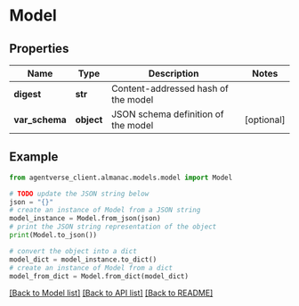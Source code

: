 # Model


## Properties

Name | Type | Description | Notes
------------ | ------------- | ------------- | -------------
**digest** | **str** | Content-addressed hash of the model | 
**var_schema** | **object** | JSON schema definition of the model | [optional] 

## Example

```python
from agentverse_client.almanac.models.model import Model

# TODO update the JSON string below
json = "{}"
# create an instance of Model from a JSON string
model_instance = Model.from_json(json)
# print the JSON string representation of the object
print(Model.to_json())

# convert the object into a dict
model_dict = model_instance.to_dict()
# create an instance of Model from a dict
model_from_dict = Model.from_dict(model_dict)
```
[[Back to Model list]](../README.md#documentation-for-models) [[Back to API list]](../README.md#documentation-for-api-endpoints) [[Back to README]](../README.md)


